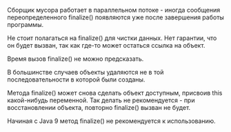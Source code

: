 Сборщик мусора работает в параллельном потоке - иногда сообщения переопределенного finalize()
появляются уже после завершения работы программы.

Не стоит полагаться на finalize() для чистки данных. Нет гарантии, что он будет вызван,
так как где-то может остаться ссылка на объект.

Время вызов finalize() не можно предсказать.

В большинстве случаев объекты удаляются не в той последовательности в которой
были созданы.

Метода finalize() может снова сделать объект доступным, присвоив this какой-нибудь переменной.
Так делать не рекомендуется - при восстановлении объекта, повторно finalize() вызван не будет.

Начиная с Java 9 метод finalize() не рекомендуется к использованию.